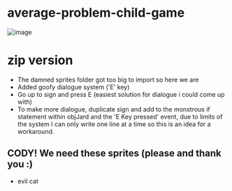 # average-problem-child-game

![image](https://github.com/McSwags/average-problem-child-game/assets/119352195/5a2dd517-9e26-406b-9726-6f962d3e3aaa)

<h1>zip version</h1>
<ul>
  <li>The damned sprites folder got too big to import so here we are</li>
  <li>Added goofy dialogue system ('E' key)</li>
  <li>Go up to sign and press E (easiest solution for dialogue i could come up with)</li>
  <li>To make more dialogue, duplicate sign and add to the monstrous if statement within objJard and the 'E Key pressed' event, due to limits of the system I can only write one line at a time so this is an idea for a workaround. </li>
</ul>
<h2>CODY! We need these sprites (please and thank you :)</h2>
<ul>
   <li>evil cat</li>
</ul>
